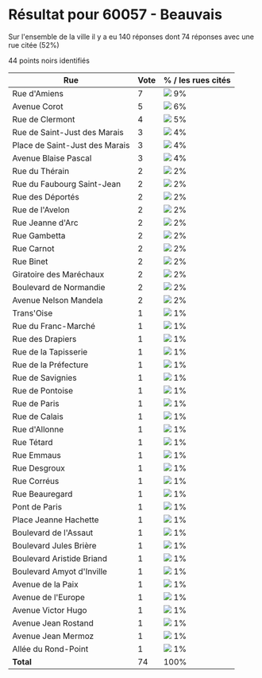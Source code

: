 # Résultat pour 60057 - Beauvais

Sur l'ensemble de la ville il y a eu 140 réponses dont 74 réponses avec une rue citée (52%)

44 points noirs identifiés

| Rue | Vote | % / les rues cités|
|-----|------|-------------------|
| Rue d'Amiens | 7 | <img src="../../img/bar_9.gif" />&nbsp;9%|
| Avenue Corot | 5 | <img src="../../img/bar_6.gif" />&nbsp;6%|
| Rue de Clermont | 4 | <img src="../../img/bar_5.gif" />&nbsp;5%|
| Rue de Saint-Just des Marais | 3 | <img src="../../img/bar_4.gif" />&nbsp;4%|
| Place de Saint-Just des Marais | 3 | <img src="../../img/bar_4.gif" />&nbsp;4%|
| Avenue Blaise Pascal | 3 | <img src="../../img/bar_4.gif" />&nbsp;4%|
| Rue du Thérain | 2 | <img src="../../img/bar_2.gif" />&nbsp;2%|
| Rue du Faubourg Saint-Jean | 2 | <img src="../../img/bar_2.gif" />&nbsp;2%|
| Rue des Déportés | 2 | <img src="../../img/bar_2.gif" />&nbsp;2%|
| Rue de l'Avelon | 2 | <img src="../../img/bar_2.gif" />&nbsp;2%|
| Rue Jeanne d'Arc | 2 | <img src="../../img/bar_2.gif" />&nbsp;2%|
| Rue Gambetta | 2 | <img src="../../img/bar_2.gif" />&nbsp;2%|
| Rue Carnot | 2 | <img src="../../img/bar_2.gif" />&nbsp;2%|
| Rue Binet | 2 | <img src="../../img/bar_2.gif" />&nbsp;2%|
| Giratoire des Maréchaux | 2 | <img src="../../img/bar_2.gif" />&nbsp;2%|
| Boulevard de Normandie | 2 | <img src="../../img/bar_2.gif" />&nbsp;2%|
| Avenue Nelson Mandela | 2 | <img src="../../img/bar_2.gif" />&nbsp;2%|
| Trans'Oise | 1 | <img src="../../img/bar_1.gif" />&nbsp;1%|
| Rue du Franc-Marché | 1 | <img src="../../img/bar_1.gif" />&nbsp;1%|
| Rue des Drapiers | 1 | <img src="../../img/bar_1.gif" />&nbsp;1%|
| Rue de la Tapisserie | 1 | <img src="../../img/bar_1.gif" />&nbsp;1%|
| Rue de la Préfecture | 1 | <img src="../../img/bar_1.gif" />&nbsp;1%|
| Rue de Savignies | 1 | <img src="../../img/bar_1.gif" />&nbsp;1%|
| Rue de Pontoise | 1 | <img src="../../img/bar_1.gif" />&nbsp;1%|
| Rue de Paris | 1 | <img src="../../img/bar_1.gif" />&nbsp;1%|
| Rue de Calais | 1 | <img src="../../img/bar_1.gif" />&nbsp;1%|
| Rue d'Allonne | 1 | <img src="../../img/bar_1.gif" />&nbsp;1%|
| Rue Tétard | 1 | <img src="../../img/bar_1.gif" />&nbsp;1%|
| Rue Emmaus | 1 | <img src="../../img/bar_1.gif" />&nbsp;1%|
| Rue Desgroux | 1 | <img src="../../img/bar_1.gif" />&nbsp;1%|
| Rue Corréus | 1 | <img src="../../img/bar_1.gif" />&nbsp;1%|
| Rue Beauregard | 1 | <img src="../../img/bar_1.gif" />&nbsp;1%|
| Pont de Paris | 1 | <img src="../../img/bar_1.gif" />&nbsp;1%|
| Place Jeanne Hachette | 1 | <img src="../../img/bar_1.gif" />&nbsp;1%|
| Boulevard de l'Assaut | 1 | <img src="../../img/bar_1.gif" />&nbsp;1%|
| Boulevard Jules Brière | 1 | <img src="../../img/bar_1.gif" />&nbsp;1%|
| Boulevard Aristide Briand | 1 | <img src="../../img/bar_1.gif" />&nbsp;1%|
| Boulevard Amyot d'Inville | 1 | <img src="../../img/bar_1.gif" />&nbsp;1%|
| Avenue de la Paix | 1 | <img src="../../img/bar_1.gif" />&nbsp;1%|
| Avenue de l'Europe | 1 | <img src="../../img/bar_1.gif" />&nbsp;1%|
| Avenue Victor Hugo | 1 | <img src="../../img/bar_1.gif" />&nbsp;1%|
| Avenue Jean Rostand | 1 | <img src="../../img/bar_1.gif" />&nbsp;1%|
| Avenue Jean Mermoz | 1 | <img src="../../img/bar_1.gif" />&nbsp;1%|
| Allée du Rond-Point | 1 | <img src="../../img/bar_1.gif" />&nbsp;1%|
| **Total** | 74 | 100%|
